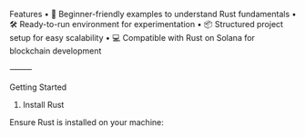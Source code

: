 

Features
	•	🚀 Beginner-friendly examples to understand Rust fundamentals
	•	🛠️ Ready-to-run environment for experimentation
	•	📦 Structured project setup for easy scalability
	•	💻 Compatible with Rust on Solana for blockchain development

⸻

Getting Started

1. Install Rust

Ensure Rust is installed on your machine:
 
 
